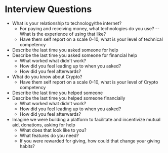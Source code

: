 # Interview Questions

- What is your relationship to technology/the internet?
    - For paying and receiving money, what technologies do you use?
        -- What is the experience of using that like?
    - Have them self report on a scale 0-10, what is your level of technical competency 
- Describe the last time you asked someone for help
- Describe the last time you asked someone for financial help
    - What worked what didn't work?
    - How did you feel leading up to when you asked?
    - How did you feel afterwards?
- What do you know about Crypto?
    - Have them self report on a scale 0-10, what is your level of Crypto competency
- Describe the last time you helped someone
- Describe the last time you helped someone financially
    - What worked what didn't work?
    - How did you feel leading up to when you asked?
    - How did you feel afterwards?
- Imagine we were building a platform to facilitate and incentivize mutual aid, donations, asking for help
    - What does that look like to you?
    - What features do you need?
    - If you were rewarded for giving, how could that change your giving habits?





